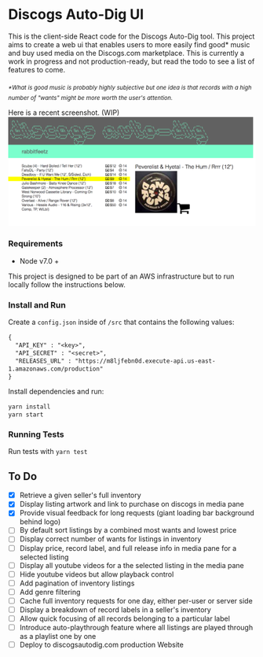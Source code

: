 # Discogs Auto-Dig UI
This is the client-side React code for the Discogs Auto-Dig tool. This project aims to create a web ui that enables users to more easily find good\* music and buy used media on the Discogs.com marketplace.  This is currently a work in progress and not production-ready, but read the todo to see a list of features to come.

<sub>*\*What is good music is probably highly subjective but one idea is that records with a high number of "wants" might be more worth the user's attention.*</sub>

Here is a recent screenshot. (WIP)
![Screenshot](public/screenshot-7-20.png)


### Requirements
- Node v7.0 +

This project is designed to be part of an AWS infrastructure but to run locally follow the instructions below.


### Install and Run

Create a `config.json` inside of `/src` that contains the following values:
```
{
  "API_KEY" : "<key>",
  "API_SECRET" : "<secret>",
  "RELEASES_URL" : "https://m8ljfebn0d.execute-api.us-east-1.amazonaws.com/production"
}
```
Install dependencies and run:
```
yarn install
yarn start
```

### Running Tests

Run tests with `yarn test`


## To Do
- [x] Retrieve a given seller's full inventory
- [x] Display listing artwork and link to purchase on discogs in media pane
- [x] Provide visual feedback for long requests (giant loading bar background behind logo)
- [ ] By default sort listings by a combined most wants and lowest price
- [ ] Display correct number of wants for listings in inventory
- [ ] Display price, record label, and full release info in media pane for a selected listing
- [ ] Display all youtube videos for a the selected listing in the media pane
- [ ] Hide youtube videos but allow playback control
- [ ] Add pagination of inventory listings
- [ ] Add genre filtering
- [ ] Cache full inventory requests for one day, either per-user or server side
- [ ] Display a breakdown of record labels in a seller's inventory
- [ ] Allow quick focusing of all records belonging to a particular label
- [ ] Introduce auto-playthrough feature where all listings are played through as a playlist one by one
- [ ] Deploy to discogsautodig.com production Website
